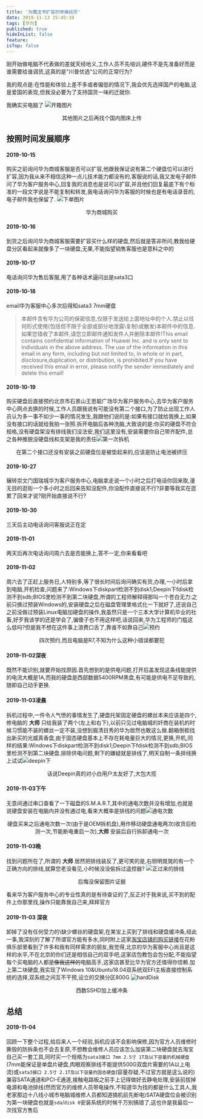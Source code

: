 ```yaml
---
title: '为魔法书扩容的惨痛经历'
date: 2019-11-13 15:45:19
tags: [华为]
published: true
hideInList: false
feature: 
isTop: false
---
```


刚开始做电脑不代表做的差就天经地义,工作人员不先培训,硬件不是先准备好而是谁需要给谁调货,这真的是"川普优选"公司的正常行为?

我的观点是:在性能和体验上差不多或者偏低的情况下,我会优先选择国产的电脑,这是爱国的表现,但我没必要为了支持国货一味的迁就你.

我确实买电脑了
![开箱图片](https://s2.ax1x.com/2019/11/03/KXEqKK.jpg)<center>其他图片之后再找个国内图床上传</center>


## 按照时间发展顺序

#### 2019-10-15

购买之前询问华为商城客服是否可以扩容,他跟我保证说有第二个硬盘位可以进行扩容,因为我从来不相信这种一点儿技术能力都没有的,客服说的话,我又发电子邮件问了华为客户服务中心,回复我的消息也是说可以扩容,并且他们回复最底下有个标准的一段文字说是不能复制和转发,我电话询问华为客服的时候也是有电话录音的,电子邮件我也保留了.
![下单图片](https://s2.ax1x.com/2019/11/03/KXET81.jpg)<center>华为商城购买</center>

#### 2019-10-16

到货之后询问华为商城客服需要扩容买什么样的硬盘,然后就是答非所问,教我给硬盘分区看起来就像多了一块硬盘,无果,不能指望销售客服也是意料之中的

#### 2019-10-17

电话询问华为售后客服,用了各种话术逼问出是sata3口

#### 2019-10-18

email华为客服中心多次后得知sata3 7mm硬盘
>本邮件含有华为公司的保密信息,仅限于发送给上面地址中的个人.禁止以任何形式使用(包括但不限于全部或部分地泄露\复制\或散发)本邮件中的信息.如果您错收了本邮件,请您立即邮件通知发件人并删除本邮件!This email contains confidential information of Huawei Inc. and is only sent to individuals in the above address. The use of the information in this email in any form, including but not limited to, in whole or in part, disclosure,duplication, or distribution, is prohibited.If you have received this email in error, please notify the sender immediately and delete this email!

#### 2019-10-19

购买硬盘后直接预约北京市石景山王思聪广场华为客户服务中心,去华为客户服务中心网点去换的时候,工作人员跟我说有可能没有第二个接口,为了防止出现工作人员认为多一事不如少一事的情况发生,我跟他们说的是:如果有接口就给我换上,如果没有接口的话就给我拍一张照.拆开电脑后各种洗脑,大致说的是:你买的硬盘不符合规格,没有硬盘架没有排线我们没法安,我们这里没有,安装需要你自己带齐配件,总之各种推脱没硬盘线和支架是我的责任![第一次拆机](https://s2.ax1x.com/2019/11/03/KXEoCR.jpg)<center>在第二个接口还没有安装之前硬盘位是被垫起来的,应该是防止电池被挤压</center>

#### 2019-10-27

辗转崇文门国瑞城华为客户服务中心,电脑拿走说一个小时之后打电话你回来取,漫无目的逛街一个多小时之后回来告知没配件,你没配件直接说不行?非要等我实在逛累了回来才说?刚开始直接说不行?

#### 2019-10-30

三天后主动电话询问客服说正在定

#### 2019-11-01

两天后再次电话询问周六去是否能换上,答不一定,你来看看吧

#### 2019-11-02

周六去了正赶上服务日,人特别多,等了很长时间后询问确实有货,办理,一小时后拿到电脑,开机检查,问题来了:Windows下diskpart检测不到disk1;Deepin下fdisk检测不到sdb;BIOS里检测不到第二块硬盘,所谓的工程师解释得那叫一个苍白无力:之前只换过预装Windows的,安装硬盘之后在磁盘管理里格式化一下就好了,还说自己之前没做过预装Linux电脑加硬盘的操作,我虽然只是一个三本大学计算机毕业的社畜,好歹我该学的还是学会了,骗傻子也不用这样吧,话说回来,华为工程师的门槛这么低吗?但是我不想在这件事上浪费口舌了,靠谁不如靠自己![预约](https://s2.ax1x.com/2019/11/03/KXEHv6.jpg)<center>四次预约,而且电脑是R7,不知为什么这种小错误都要犯</center>

#### 2019-11-02深夜

既然不能识别,就要开始找原因.首先想到的是供电问题,打开后盖发现这条线能提供的电流大概是1A,而我的硬盘是西部数据5400RPM黑盘,有可能是供电不足导致的,随即自己动手更换.

#### 2019-11-03凌晨

拆机过程中,一件令人气愤的事情发生了,硬盘托架固定硬盘的螺丝本来应该是四个,修电脑的 **大师** 只给我装了两个(左上和右下),以前只见过电脑城的奸商在装机的时候习惯能不装的螺丝一定不装,没想到眉清目秀的华为居然也敢这么做.翻箱倒柜找出新买的光威真香盘,由于固态硬盘基本上不存在耗电量巨大的情况,更换,开机,同样的结果:Windows下diskpart检测不到disk1;Deepin下fdisk检测不到sdb;BIOS里检测不到第二块硬盘.排除供电问题,剩下的嫌疑就是排线了,明天自制一条排线换上试试![deepin下](https://s2.ax1x.com/2019/11/03/KXE7gx.jpg)<center>话说Deepin真的对小白用户太友好了,大包大揽</center>

#### 2019-11-03下午

无意间通过串口查看了一下磁盘的S.M.A.R.T,其中的通电次数并没有增加,也就是说硬盘安装在电脑内并没有通过电,看来大概率是排线的问题![通电次数](https://s2.ax1x.com/2019/11/03/KXE559.jpg)<center>硬盘买来之后通电次数一次(由于是OEM拆机盘),用作移动硬盘通电两次(收货后检测一次,节能断电重启一次),**大师** 安装后自行拆卸通电一次</center>

#### 2019-11-03晚

找到问题所在了,所谓的 **大师** 居然把排线装反了,更可笑的是,右侧明晃晃的有一个正确方向的排线,就算您老没看见,小时候没没偷拆过遥控器?
![正过来的排线](https://s2.ax1x.com/2019/11/03/KXGn7n.jpg)<center>后悔没保留图片证据</center>

看来华为客户服务中心的专业性真的是有待查证的了,反正对于我来说,买不到的配件上你那里找,操作只能靠我自己来,拜拜官方

#### 2019-11-03 深夜

卸掉了没有任何受力的\缺少螺丝的硬盘架,在某宝上买到了排线和硬盘缓冲条,经此一事,我深刻的了解了所谓官方能有多水,同时附上这家[淘宝店铺的购买链接](https://item.taobao.com/item.htm?spm=a1z09.2.0.0.45f92e8dKcC9OQ&id=605894154583&_u=32cc9fmu6156)在花粉俱乐部里看到了许多和我有同样需求的朋友,我觉得,北京的华为客服中心尚且是这样的水平,不在北京的你们还是相信自己的双手吧,这家店包教包会包分配,不能指望每个买电脑的人都是~~像我这样的~~电脑高手,这家店甚至比华为官方还值得你信赖.加上第二块硬盘,我实现了Windows 10&Ubuntu18.04双系统双EFI主板直接控制系统的选择,双系统之间互不干预,设立的交换分区800G
![hardDisk](https://s2.ax1x.com/2019/11/03/KjnjRH.jpg)
<center>西数SSHD加上缓冲条</center>

## 总结

#### 2019-11-04

回顾一下整个过程,给后来人一个经验,拆机应该不会影响保修,因为官方人员维修时撕毁的防拆条也不会去复原,不想教会维修人员应该怎么加装第二块硬盘就去淘宝自己买一套工具,同时买一个规格为`sata3接口 7mm 2.5寸 1T及以下容量的机械硬盘`(7mm能保证是单盘片硬盘,肉眼观察排线不能提供500G双盘片需要的1A以上电流)或`sata3接口 2.5寸 2.1T及以下容量的固态硬盘`(容量存疑,不过官方就是这么说的)兼容SATA通道和PCI-E通道,接触电路板之前手上记得做好去静电处理,安装前拔掉电源和电池排线(然而官方的维修人员带电操作,不知道华为找的都是什么工具人,我老家那边十八线小城市电脑城维修人员都知道搞机前先断电)SATA硬盘位会被识别为第一块硬盘也就是`sda`/`disk 0`安装系统的时候千万别搞错了,这也许是我最后一次找官方售后
